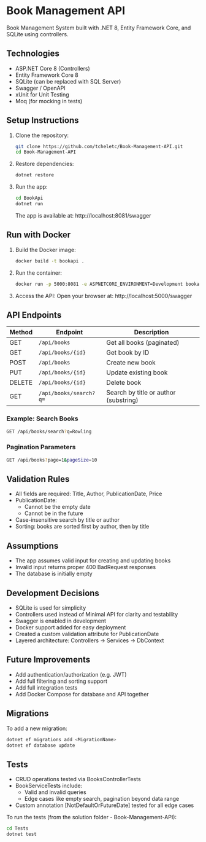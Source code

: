 # Book Management API

Book Management System built with .NET 8, Entity Framework Core, and SQLite using controllers.

## Technologies

- ASP.NET Core 8 (Controllers)
- Entity Framework Core 8
- SQLite (can be replaced with SQL Server)
- Swagger / OpenAPI
- xUnit for Unit Testing
- Moq (for mocking in tests)

## Setup Instructions

1. Clone the repository:

   ```bash
   git clone https://github.com/tcheletc/Book-Management-API.git
   cd Book-Management-API
   ```

2. Restore dependencies:
 
	```bash
	dotnet restore
	```

3. Run the app:
 
	```bash
 	cd BookApi
	dotnet run
	```
	The app is available at: http://localhost:8081/swagger

## Run with Docker

1. Build the Docker image:
	```bash
	docker build -t bookapi .
	```

2. Run the container:
	```bash
	docker run -p 5000:8081 -e ASPNETCORE_ENVIRONMENT=Development bookapi
	```

3. Access the API:
	Open your browser at: http://localhost:5000/swagger

## API Endpoints

| Method | Endpoint               | Description			                  |
| ------ | ---------------------- | ------------------------------------- |
| GET    | `/api/books`           | Get all books (paginated)			  |
| GET    | `/api/books/{id}`      | Get book by ID 			              |
| POST   | `/api/books`           | Create new book			              |
| PUT    | `/api/books/{id}`      | Update existing book			      |
| DELETE | `/api/books/{id}`      | Delete book			                  |
| GET    | `/api/books/search?q=` | Search by title or author (substring) |

### Example: Search Books

```bash
GET /api/books/search?q=Rowling
```

### Pagination Parameters

```bash
GET /api/books?page=1&pageSize=10
```

## Validation Rules

- All fields are required: Title, Author, PublicationDate, Price
- PublicationDate:
	- Cannot be the empty date
	- Cannot be in the future
- Case-insensitive search by title or author
- Sorting: books are sorted first by author, then by title

## Assumptions

- The app assumes valid input for creating and updating books
- Invalid input returns proper 400 BadRequest responses
- The database is initially empty

## Development Decisions

- SQLite is used for simplicity
- Controllers used instead of Minimal API for clarity and testability
- Swagger is enabled in development
- Docker support added for easy deployment
- Created a custom validation attribute for PublicationDate
- Layered architecture: Controllers → Services → DbContext

## Future Improvements

- Add authentication/authorization (e.g. JWT)
- Add full filtering and sorting support
- Add full integration tests
- Add Docker Compose for database and API together

## Migrations

To add a new migration:

```bash
dotnet ef migrations add <MigrationName>
dotnet ef database update
```

## Tests

- CRUD operations tested via BooksControllerTests
- BookServiceTests include:
	- Valid and invalid queries
	- Edge cases like empty search, pagination beyond data range
- Custom annotation [NotDefaultOrFutureDate] tested for all edge cases

To run the tests (from the solution folder - Book-Management-API):
```bash
cd Tests
dotnet test
```

